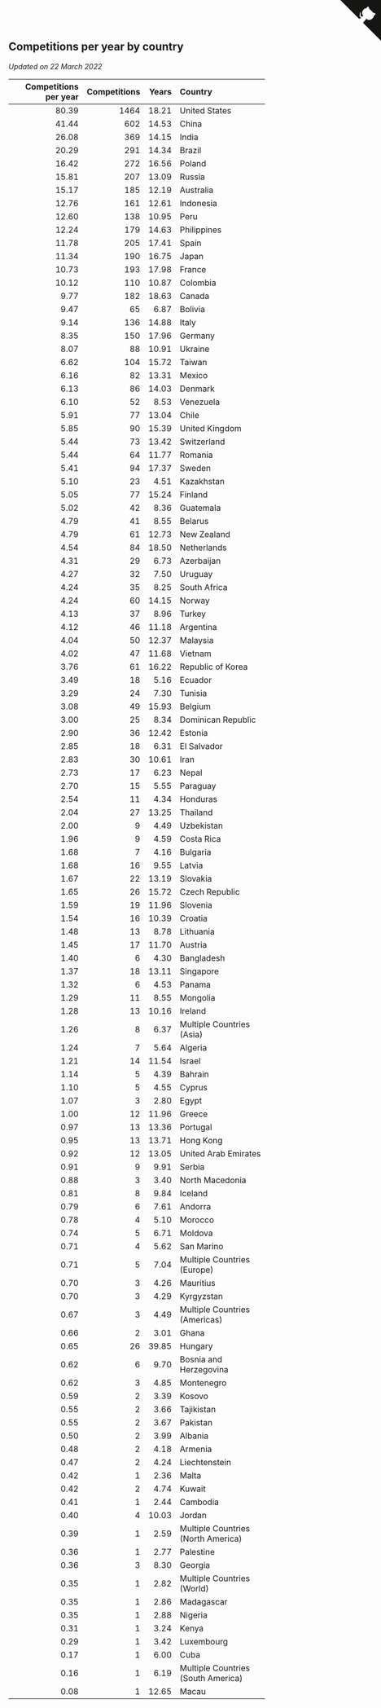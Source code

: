 ## Competitions per year by country

*Updated on 22 March 2022*

| Competitions per year | Competitions | Years | Country |
| ---: | ---: | ---: | :--- |
| 80.39 | 1464 | 18.21 | United States |
| 41.44 | 602 | 14.53 | China |
| 26.08 | 369 | 14.15 | India |
| 20.29 | 291 | 14.34 | Brazil |
| 16.42 | 272 | 16.56 | Poland |
| 15.81 | 207 | 13.09 | Russia |
| 15.17 | 185 | 12.19 | Australia |
| 12.76 | 161 | 12.61 | Indonesia |
| 12.60 | 138 | 10.95 | Peru |
| 12.24 | 179 | 14.63 | Philippines |
| 11.78 | 205 | 17.41 | Spain |
| 11.34 | 190 | 16.75 | Japan |
| 10.73 | 193 | 17.98 | France |
| 10.12 | 110 | 10.87 | Colombia |
| 9.77 | 182 | 18.63 | Canada |
| 9.47 | 65 | 6.87 | Bolivia |
| 9.14 | 136 | 14.88 | Italy |
| 8.35 | 150 | 17.96 | Germany |
| 8.07 | 88 | 10.91 | Ukraine |
| 6.62 | 104 | 15.72 | Taiwan |
| 6.16 | 82 | 13.31 | Mexico |
| 6.13 | 86 | 14.03 | Denmark |
| 6.10 | 52 | 8.53 | Venezuela |
| 5.91 | 77 | 13.04 | Chile |
| 5.85 | 90 | 15.39 | United Kingdom |
| 5.44 | 73 | 13.42 | Switzerland |
| 5.44 | 64 | 11.77 | Romania |
| 5.41 | 94 | 17.37 | Sweden |
| 5.10 | 23 | 4.51 | Kazakhstan |
| 5.05 | 77 | 15.24 | Finland |
| 5.02 | 42 | 8.36 | Guatemala |
| 4.79 | 41 | 8.55 | Belarus |
| 4.79 | 61 | 12.73 | New Zealand |
| 4.54 | 84 | 18.50 | Netherlands |
| 4.31 | 29 | 6.73 | Azerbaijan |
| 4.27 | 32 | 7.50 | Uruguay |
| 4.24 | 35 | 8.25 | South Africa |
| 4.24 | 60 | 14.15 | Norway |
| 4.13 | 37 | 8.96 | Turkey |
| 4.12 | 46 | 11.18 | Argentina |
| 4.04 | 50 | 12.37 | Malaysia |
| 4.02 | 47 | 11.68 | Vietnam |
| 3.76 | 61 | 16.22 | Republic of Korea |
| 3.49 | 18 | 5.16 | Ecuador |
| 3.29 | 24 | 7.30 | Tunisia |
| 3.08 | 49 | 15.93 | Belgium |
| 3.00 | 25 | 8.34 | Dominican Republic |
| 2.90 | 36 | 12.42 | Estonia |
| 2.85 | 18 | 6.31 | El Salvador |
| 2.83 | 30 | 10.61 | Iran |
| 2.73 | 17 | 6.23 | Nepal |
| 2.70 | 15 | 5.55 | Paraguay |
| 2.54 | 11 | 4.34 | Honduras |
| 2.04 | 27 | 13.25 | Thailand |
| 2.00 | 9 | 4.49 | Uzbekistan |
| 1.96 | 9 | 4.59 | Costa Rica |
| 1.68 | 7 | 4.16 | Bulgaria |
| 1.68 | 16 | 9.55 | Latvia |
| 1.67 | 22 | 13.19 | Slovakia |
| 1.65 | 26 | 15.72 | Czech Republic |
| 1.59 | 19 | 11.96 | Slovenia |
| 1.54 | 16 | 10.39 | Croatia |
| 1.48 | 13 | 8.78 | Lithuania |
| 1.45 | 17 | 11.70 | Austria |
| 1.40 | 6 | 4.30 | Bangladesh |
| 1.37 | 18 | 13.11 | Singapore |
| 1.32 | 6 | 4.53 | Panama |
| 1.29 | 11 | 8.55 | Mongolia |
| 1.28 | 13 | 10.16 | Ireland |
| 1.26 | 8 | 6.37 | Multiple Countries (Asia) |
| 1.24 | 7 | 5.64 | Algeria |
| 1.21 | 14 | 11.54 | Israel |
| 1.14 | 5 | 4.39 | Bahrain |
| 1.10 | 5 | 4.55 | Cyprus |
| 1.07 | 3 | 2.80 | Egypt |
| 1.00 | 12 | 11.96 | Greece |
| 0.97 | 13 | 13.36 | Portugal |
| 0.95 | 13 | 13.71 | Hong Kong |
| 0.92 | 12 | 13.05 | United Arab Emirates |
| 0.91 | 9 | 9.91 | Serbia |
| 0.88 | 3 | 3.40 | North Macedonia |
| 0.81 | 8 | 9.84 | Iceland |
| 0.79 | 6 | 7.61 | Andorra |
| 0.78 | 4 | 5.10 | Morocco |
| 0.74 | 5 | 6.71 | Moldova |
| 0.71 | 4 | 5.62 | San Marino |
| 0.71 | 5 | 7.04 | Multiple Countries (Europe) |
| 0.70 | 3 | 4.26 | Mauritius |
| 0.70 | 3 | 4.29 | Kyrgyzstan |
| 0.67 | 3 | 4.49 | Multiple Countries (Americas) |
| 0.66 | 2 | 3.01 | Ghana |
| 0.65 | 26 | 39.85 | Hungary |
| 0.62 | 6 | 9.70 | Bosnia and Herzegovina |
| 0.62 | 3 | 4.85 | Montenegro |
| 0.59 | 2 | 3.39 | Kosovo |
| 0.55 | 2 | 3.66 | Tajikistan |
| 0.55 | 2 | 3.67 | Pakistan |
| 0.50 | 2 | 3.99 | Albania |
| 0.48 | 2 | 4.18 | Armenia |
| 0.47 | 2 | 4.24 | Liechtenstein |
| 0.42 | 1 | 2.36 | Malta |
| 0.42 | 2 | 4.74 | Kuwait |
| 0.41 | 1 | 2.44 | Cambodia |
| 0.40 | 4 | 10.03 | Jordan |
| 0.39 | 1 | 2.59 | Multiple Countries (North America) |
| 0.36 | 1 | 2.77 | Palestine |
| 0.36 | 3 | 8.30 | Georgia |
| 0.35 | 1 | 2.82 | Multiple Countries (World) |
| 0.35 | 1 | 2.86 | Madagascar |
| 0.35 | 1 | 2.88 | Nigeria |
| 0.31 | 1 | 3.24 | Kenya |
| 0.29 | 1 | 3.42 | Luxembourg |
| 0.17 | 1 | 6.00 | Cuba |
| 0.16 | 1 | 6.19 | Multiple Countries (South America) |
| 0.08 | 1 | 12.65 | Macau |


<a href="https://github.com/jonatanklosko/wca_statistics" class="github-corner" aria-label="View source on Github"><svg width="80" height="80" viewBox="0 0 250 250" style="fill:#151513; color:#fff; position: absolute; top: 0; border: 0; right: 0;" aria-hidden="true"><path d="M0,0 L115,115 L130,115 L142,142 L250,250 L250,0 Z"></path><path d="M128.3,109.0 C113.8,99.7 119.0,89.6 119.0,89.6 C122.0,82.7 120.5,78.6 120.5,78.6 C119.2,72.0 123.4,76.3 123.4,76.3 C127.3,80.9 125.5,87.3 125.5,87.3 C122.9,97.6 130.6,101.9 134.4,103.2" fill="currentColor" style="transform-origin: 130px 106px;" class="octo-arm"></path><path d="M115.0,115.0 C114.9,115.1 118.7,116.5 119.8,115.4 L133.7,101.6 C136.9,99.2 139.9,98.4 142.2,98.6 C133.8,88.0 127.5,74.4 143.8,58.0 C148.5,53.4 154.0,51.2 159.7,51.0 C160.3,49.4 163.2,43.6 171.4,40.1 C171.4,40.1 176.1,42.5 178.8,56.2 C183.1,58.6 187.2,61.8 190.9,65.4 C194.5,69.0 197.7,73.2 200.1,77.6 C213.8,80.2 216.3,84.9 216.3,84.9 C212.7,93.1 206.9,96.0 205.4,96.6 C205.1,102.4 203.0,107.8 198.3,112.5 C181.9,128.9 168.3,122.5 157.7,114.1 C157.9,116.9 156.7,120.9 152.7,124.9 L141.0,136.5 C139.8,137.7 141.6,141.9 141.8,141.8 Z" fill="currentColor" class="octo-body"></path></svg></a><style>.github-corner:hover .octo-arm{animation:octocat-wave 560ms ease-in-out}@keyframes octocat-wave{0%,100%{transform:rotate(0)}20%,60%{transform:rotate(-25deg)}40%,80%{transform:rotate(10deg)}}@media (max-width:500px){.github-corner:hover .octo-arm{animation:none}.github-corner .octo-arm{animation:octocat-wave 560ms ease-in-out}}</style>
